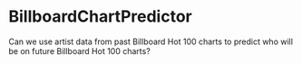 # BillboardChartPredictor
Can we use artist data from past Billboard Hot 100 charts to predict who will be on future Billboard Hot 100 charts?
